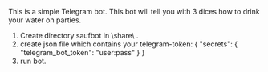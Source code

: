 
This is a simple Telegram bot. This bot will tell you with 3 dices how to drink your water on parties.
1. Create directory saufbot in \share\ .
2. create json file which contains your telegram-token:
{
    "secrets": {
        "telegram_bot_token": "user:pass"
    }
}
3. run bot.
